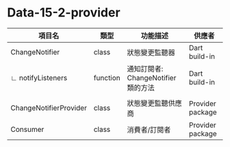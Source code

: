 # Data-15-2-provider

| 項目名                    | 類型       | 功能描述                           | 供應者              |
|------------------------|----------|--------------------------------|------------------|
| ChangeNotifier         | class    | 狀態變更監聽器                        | Dart build-in    |
| ∟ notifyListeners      | function | 通知訂閱者: ChangeNotifier 類的方法 | Dart build-in    |
|                        |          |                                |                  |
| ChangeNotifierProvider | class    | 狀態變更監聽供應商                      | Provider package |
| Consumer               | class    | 消費者/訂閱者                        | Provider package |
